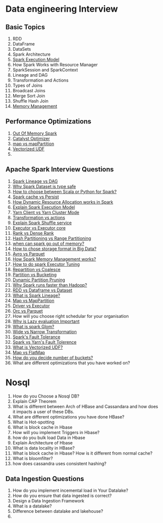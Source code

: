 # Data engineering Interview

## Basic Topics
1. RDD
2. DataFrame
3. DataSets
4. Spark Architecture 
5. [Spark Execution Model](https://www.youtube.com/watch?v=TmoaOFK1iEM&list=PL9sbKmQTkW04hS0KG27NA_81YPFEOzU_e&index=11)
6. How Spark Works with Resource Manager
7. SparkSession and SparkContext
8. Lineage and DAG
9. Transformation and Actions
10. Types of Joins
11. Broadcast Joins
12. Merge Sort Join
13. Shuffle Hash Join
14. [Memory Management](https://www.youtube.com/watch?v=iLpjNItogwc&list=PL9sbKmQTkW04hS0KG27NA_81YPFEOzU_e&index=23)


## Performance Optimizations
1. [Out Of Memory Spark](https://www.youtube.com/watch?v=FdT5o7M35kU&list=PL9sbKmQTkW04hS0KG27NA_81YPFEOzU_e&index=21)
2. [Catalyst Optimizer](https://www.youtube.com/watch?v=iCWAVLkGxdM&list=PL9sbKmQTkW05mXqnq1vrrT8pCsEa53std&index=26)
3. [map vs mapPartition](https://www.youtube.com/watch?v=TtfUUvFoKYw&list=PL9sbKmQTkW05mXqnq1vrrT8pCsEa53std&index=28)
4. [Vectorized UDF](https://www.youtube.com/watch?v=VtUNDa-nYHA&list=PL9sbKmQTkW05mXqnq1vrrT8pCsEa53std&index=57)
5. 


## Apache Spark Interview Questions
1. [Spark Lineage vs DAG](https://www.youtube.com/watch?v=NGOD7JN6azM&list=PL9sbKmQTkW04hS0KG27NA_81YPFEOzU_e&index=1)
2. [Why Spark Dataset is type safe](https://www.youtube.com/watch?v=eN2INeEcGJY&list=PL9sbKmQTkW04hS0KG27NA_81YPFEOzU_e&index=5)
3. [How to choose between Scala or Python for Spark?](https://www.youtube.com/watch?v=WhiuoERZKgY&list=PL9sbKmQTkW04hS0KG27NA_81YPFEOzU_e&index=6)
4. [Spark cache vs Persist](https://www.youtube.com/watch?v=bmbFqTg7lck&list=PL9sbKmQTkW04hS0KG27NA_81YPFEOzU_e&index=9)
5. [How Dynamic Resource Allocation works in Spark](https://www.youtube.com/watch?v=-9bh_Oue9GM&list=PL9sbKmQTkW04hS0KG27NA_81YPFEOzU_e&index=10)
6. [Explain Spark Execution Model](https://www.youtube.com/watch?v=TmoaOFK1iEM&list=PL9sbKmQTkW04hS0KG27NA_81YPFEOzU_e&index=11)
7. [Yarn Client vs Yarn Cluster Mode](https://www.youtube.com/watch?v=b-gIlZv1qA4&list=PL9sbKmQTkW04hS0KG27NA_81YPFEOzU_e&index=12)
8. [Transformation vs actions](https://www.youtube.com/watch?v=ui0AmIJ1ng0&list=PL9sbKmQTkW04hS0KG27NA_81YPFEOzU_e&index=13)
9. [Explain Spark Shuffle service](https://www.youtube.com/watch?v=AsVYpQ2Ow4A&list=PL9sbKmQTkW04hS0KG27NA_81YPFEOzU_e&index=14)
10. [Executor vs Executor core](https://www.youtube.com/watch?v=g7dnZVNtAAc&list=PL9sbKmQTkW04hS0KG27NA_81YPFEOzU_e&index=16)
11. [Rank vs Dense Rank](https://www.youtube.com/watch?v=v7KbCxv-wkw&list=PL9sbKmQTkW04hS0KG27NA_81YPFEOzU_e&index=19)
12. [Hash Partitioning vs Range Partitioning](https://www.youtube.com/watch?v=BvyOJuik8FA&list=PL9sbKmQTkW04hS0KG27NA_81YPFEOzU_e&index=20)
13. [when can spark go out of memory?](https://www.youtube.com/watch?v=FdT5o7M35kU&list=PL9sbKmQTkW04hS0KG27NA_81YPFEOzU_e&index=21)
14. [How to chose storage format in Big Data?](https://www.youtube.com/watch?v=-MbVzDAPM_w&list=PL9sbKmQTkW04hS0KG27NA_81YPFEOzU_e&index=22)
15. [Avro vs Parquet](https://www.youtube.com/watch?v=-MbVzDAPM_w&list=PL9sbKmQTkW04hS0KG27NA_81YPFEOzU_e&index=22)
16. [How Spark Memory Management works?](https://www.youtube.com/watch?v=iLpjNItogwc&list=PL9sbKmQTkW04hS0KG27NA_81YPFEOzU_e&index=23)
17. [How to do spark Executor Tuning](https://www.youtube.com/watch?v=V9E-bWarMNw&list=PL9sbKmQTkW05mXqnq1vrrT8pCsEa53std&index=2)
18. [Repartition vs Coalesce](https://www.youtube.com/watch?v=pP-ohMzyFc4&list=PL9sbKmQTkW05mXqnq1vrrT8pCsEa53std&index=4)
19. [Partition vs Bucketing](https://www.youtube.com/watch?v=Kr_AAkzGZsI&list=PL9sbKmQTkW05mXqnq1vrrT8pCsEa53std&index=5)
20. [Dynamic Partition Pruning](https://www.youtube.com/watch?v=rwUgZP-EBZw&list=PL9sbKmQTkW05mXqnq1vrrT8pCsEa53std&index=6)
21. [Why Spark runs faster than Hadoop?](https://www.youtube.com/watch?v=Ox28EDatZyY&list=PL9sbKmQTkW05mXqnq1vrrT8pCsEa53std&index=15)
22. [RDD vs Dataframe vs Dataset](https://www.youtube.com/watch?v=ZirbI1355B8&list=PL9sbKmQTkW05mXqnq1vrrT8pCsEa53std&index=14)
23. [What is Spark Lineage?](https://www.youtube.com/watch?v=4KRT6XgM93k&list=PL9sbKmQTkW05mXqnq1vrrT8pCsEa53std&index=19)
24. [Map vs MapPartition](https://www.youtube.com/watch?v=TtfUUvFoKYw&list=PL9sbKmQTkW05mXqnq1vrrT8pCsEa53std&index=28)
25. [Driver vs Executor](https://www.youtube.com/watch?v=a2j-XcsLEcE&list=PL9sbKmQTkW05mXqnq1vrrT8pCsEa53std&index=39)
26. [Orc vs Parquet](https://www.youtube.com/watch?v=NZLrJmjoXw8&list=PL9sbKmQTkW05mXqnq1vrrT8pCsEa53std&index=40)
27. How will you choose right schedular for your organisation
28. [Why is Lazy evaluation Important](https://www.youtube.com/watch?v=iP-ZpuoM_YY&list=PL9sbKmQTkW05mXqnq1vrrT8pCsEa53std&index=47)
29. [What is spark Glom?](https://www.youtube.com/watch?v=sxp4cWq7bxQ&list=PL9sbKmQTkW05mXqnq1vrrT8pCsEa53std&index=48)
30. [Wide vs Narrow Transformation](https://www.youtube.com/watch?v=7-evA4Q2sBY&list=PL9sbKmQTkW05mXqnq1vrrT8pCsEa53std&index=50)
31. [Spark's Fault Tolerance](https://www.youtube.com/watch?v=tKr9X_ar4_o&list=PL9sbKmQTkW05mXqnq1vrrT8pCsEa53std&index=51)
32. [Spark vs Yarn's Fault Tolerence](https://www.youtube.com/watch?v=Z4HyrvPtjKw&list=PL9sbKmQTkW05mXqnq1vrrT8pCsEa53std&index=52)
33. [What is Vectorized UDF?](https://www.youtube.com/watch?v=VtUNDa-nYHA&list=PL9sbKmQTkW05mXqnq1vrrT8pCsEa53std&index=57)
34. [Map vs FlatMap](https://www.youtube.com/watch?v=mTxzTWngm-Y&list=PL9sbKmQTkW05mXqnq1vrrT8pCsEa53std&index=58)
35. [How do you decide number of buckets?](https://www.youtube.com/watch?v=_6hKj1QvAr4&list=PL9sbKmQTkW05mXqnq1vrrT8pCsEa53std&index=60)
36. What are different optimizations that you have worked on?

# Nosql
1. How do you Choose a Nosql DB?
2. Explain CAP Theorem
3. What is different between Arch of HBase and Cassandara and how does it impacts a user of these DBs.
4. What are different optimizations you have done HBase?
5. What is Hot-spotting
6. What is block cache in Hbase
7. How will you implement Triggers in Hbase?
8. how do you bulk load Data in Hbase
9. Explain Architecture of Hbase
10. What is data locality in HBase?
11. What is block cache in Hbase? How is it different from normal cache?
12. What is bloomfilter?
13. how does cassandra uses consistent hashing?

## Data Ingestion Questions
1. How do you implement incemental load in Your Datalake?
2. How do you ensure that data ingested is correct?
3. Design a Data Ingestion Framework
4. What is a datalake?
5. Difference between datalake and lakehouse?
6. 
